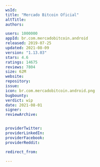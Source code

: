 ```yaml
---
wsId: 
title: "Mercado Bitcoin Oficial"
altTitle: 
authors:

users: 1000000
appId: br.com.mercadobitcoin.android
released: 2019-07-25
updated: 2021-08-09
version: "1.13.03"
stars: 4.6
ratings: 14675
reviews: 7804
size: 62M
website: 
repository: 
issue: 
icon: br.com.mercadobitcoin.android.png
bugbounty: 
verdict: wip
date: 2021-08-01
signer: 
reviewArchive:


providerTwitter: 
providerLinkedIn: 
providerFacebook: 
providerReddit: 

redirect_from:

---
```



